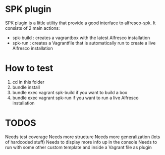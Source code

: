SPK plugin
===============================

SPK plugin is a little utility that provide a good interface to alfresco-spk.
It consists of 2 main actions:
 - spk-build : creates a vagrantbox with the latest Alfresco installation
 - spk-run : creates a Vagrantfile that is automatically run to create a live Alfresco installation

# How to test
1. cd in this folder
2. bundle install
3. bundle exec vagrant spk-build if you want to build a box
4. bundle exec vagrant spk-run if you want to run a live Alfresco installation


# TODOS
Needs test coverage
Needs more structure
Needs more generalization (lots of hardcoded stuff)
Needs to display more info up in the console
Needs to run with some other custom template and inside a Vagrant file as plugin
